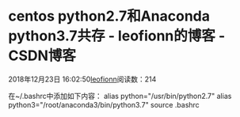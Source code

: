 
# centos  python2.7和Anaconda python3.7共存 - leofionn的博客 - CSDN博客


2018年12月23日 16:02:50[leofionn](https://me.csdn.net/qq_36142114)阅读数：214


在~/.bashrc中添加如下内容：
alias python="/usr/bin/python2.7"
alias python3="/root/anaconda3/bin/python3.7"
source .bashrc


